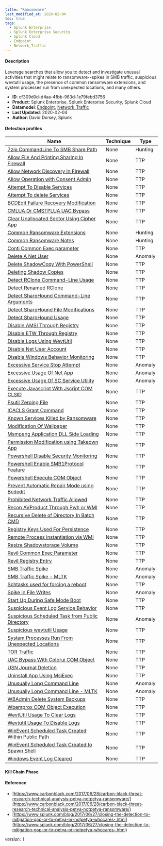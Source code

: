 ```yaml
---
title: "Ransomware"
last_modified_at: 2020-02-04
toc: true
tags:
  - Splunk Enterprise
  - Splunk Enterprise Security
  - Splunk Cloud
  - Endpoint
  - Network_Traffic
---
```


#### Description

Leverage searches that allow you to detect and investigate unusual activities that might relate to ransomware--spikes in SMB traffic, suspicious wevtutil usage, the presence of common ransomware extensions, and system processes run from unexpected locations, and many others.

- **ID**: cf309d0d-d4aa-4fbb-963d-1e79febd3756
- **Product**: Splunk Enterprise, Splunk Enterprise Security, Splunk Cloud
- **Datamodel**: [Endpoint](https://docs.splunk.com/Documentation/CIM/latest/User/Endpoint), [Network_Traffic](https://docs.splunk.com/Documentation/CIM/latest/User/NetworkTraffic)
- **Last Updated**: 2020-02-04
- **Author**: David Dorsey, Splunk

#### Detection profiles

| Name        | Technique   | Type         |
| ----------- | ----------- |--------------|
| [7zip CommandLine To SMB Share Path](/endpoint/7zip_commandline_to_smb_share_path/) | None | Hunting |
| [Allow File And Printing Sharing In Firewall](/endpoint/allow_file_and_printing_sharing_in_firewall/) | None | TTP |
| [Allow Network Discovery In Firewall](/endpoint/allow_network_discovery_in_firewall/) | None | TTP |
| [Allow Operation with Consent Admin](/endpoint/allow_operation_with_consent_admin/) | None | TTP |
| [Attempt To Disable Services](/endpoint/attempt_to_disable_services/) | None | TTP |
| [Attempt To delete Services](/endpoint/attempt_to_delete_services/) | None | TTP |
| [BCDEdit Failure Recovery Modification](/endpoint/bcdedit_failure_recovery_modification/) | None | TTP |
| [CMLUA Or CMSTPLUA UAC Bypass](/endpoint/cmlua_or_cmstplua_uac_bypass/) | None | TTP |
| [Clear Unallocated Sector Using Cipher App](/endpoint/clear_unallocated_sector_using_cipher_app/) | None | TTP |
| [Common Ransomware Extensions](/endpoint/common_ransomware_extensions/) | None | Hunting |
| [Common Ransomware Notes](/endpoint/common_ransomware_notes/) | None | Hunting |
| [Conti Common Exec parameter](/endpoint/conti_common_exec_parameter/) | None | TTP |
| [Delete A Net User](/endpoint/delete_a_net_user/) | None | Anomaly |
| [Delete ShadowCopy With PowerShell](/endpoint/delete_shadowcopy_with_powershell/) | None | TTP |
| [Deleting Shadow Copies](/endpoint/deleting_shadow_copies/) | None | TTP |
| [Detect RClone Command-Line Usage](/endpoint/detect_rclone_command-line_usage/) | None | TTP |
| [Detect Renamed RClone](/endpoint/detect_renamed_rclone/) | None | TTP |
| [Detect SharpHound Command-Line Arguments](/endpoint/detect_sharphound_command-line_arguments/) | None | TTP |
| [Detect SharpHound File Modifications](/endpoint/detect_sharphound_file_modifications/) | None | TTP |
| [Detect SharpHound Usage](/endpoint/detect_sharphound_usage/) | None | TTP |
| [Disable AMSI Through Registry](/endpoint/disable_amsi_through_registry/) | None | TTP |
| [Disable ETW Through Registry](/endpoint/disable_etw_through_registry/) | None | TTP |
| [Disable Logs Using WevtUtil](/endpoint/disable_logs_using_wevtutil/) | None | TTP |
| [Disable Net User Account](/endpoint/disable_net_user_account/) | None | TTP |
| [Disable Windows Behavior Monitoring](/endpoint/disable_windows_behavior_monitoring/) | None | TTP |
| [Excessive Service Stop Attempt](/endpoint/excessive_service_stop_attempt/) | None | Anomaly |
| [Excessive Usage Of Net App](/endpoint/excessive_usage_of_net_app/) | None | Anomaly |
| [Excessive Usage Of SC Service Utility](/endpoint/excessive_usage_of_sc_service_utility/) | None | Anomaly |
| [Execute Javascript With Jscript COM CLSID](/endpoint/execute_javascript_with_jscript_com_clsid/) | None | TTP |
| [Fsutil Zeroing File](/endpoint/fsutil_zeroing_file/) | None | TTP |
| [ICACLS Grant Command](/endpoint/icacls_grant_command/) | None | TTP |
| [Known Services Killed by Ransomware](/endpoint/known_services_killed_by_ransomware/) | None | TTP |
| [Modification Of Wallpaper](/endpoint/modification_of_wallpaper/) | None | TTP |
| [Msmpeng Application DLL Side Loading](/endpoint/msmpeng_application_dll_side_loading/) | None | TTP |
| [Permission Modification using Takeown App](/endpoint/permission_modification_using_takeown_app/) | None | TTP |
| [Powershell Disable Security Monitoring](/endpoint/powershell_disable_security_monitoring/) | None | TTP |
| [Powershell Enable SMB1Protocol Feature](/endpoint/powershell_enable_smb1protocol_feature/) | None | TTP |
| [Powershell Execute COM Object](/endpoint/powershell_execute_com_object/) | None | TTP |
| [Prevent Automatic Repair Mode using Bcdedit](/endpoint/prevent_automatic_repair_mode_using_bcdedit/) | None | TTP |
| [Prohibited Network Traffic Allowed](/network/prohibited_network_traffic_allowed/) | None | TTP |
| [Recon AVProduct Through Pwh or WMI](/endpoint/recon_avproduct_through_pwh_or_wmi/) | None | TTP |
| [Recursive Delete of Directory In Batch CMD](/endpoint/recursive_delete_of_directory_in_batch_cmd/) | None | TTP |
| [Registry Keys Used For Persistence](/endpoint/registry_keys_used_for_persistence/) | None | TTP |
| [Remote Process Instantiation via WMI](/endpoint/remote_process_instantiation_via_wmi/) | None | TTP |
| [Resize Shadowstorage Volume](/endpoint/resize_shadowstorage_volume/) | None | TTP |
| [Revil Common Exec Parameter](/endpoint/revil_common_exec_parameter/) | None | TTP |
| [Revil Registry Entry](/endpoint/revil_registry_entry/) | None | TTP |
| [SMB Traffic Spike](/network/smb_traffic_spike/) | None | Anomaly |
| [SMB Traffic Spike - MLTK](/network/smb_traffic_spike_-_mltk/) | None | Anomaly |
| [Schtasks used for forcing a reboot](/endpoint/schtasks_used_for_forcing_a_reboot/) | None | TTP |
| [Spike in File Writes](/endpoint/spike_in_file_writes/) | None | Anomaly |
| [Start Up During Safe Mode Boot](/endpoint/start_up_during_safe_mode_boot/) | None | TTP |
| [Suspicious Event Log Service Behavior](/endpoint/suspicious_event_log_service_behavior/) | None | TTP |
| [Suspicious Scheduled Task from Public Directory](/endpoint/suspicious_scheduled_task_from_public_directory/) | None | Anomaly |
| [Suspicious wevtutil Usage](/endpoint/suspicious_wevtutil_usage/) | None | TTP |
| [System Processes Run From Unexpected Locations](/endpoint/system_processes_run_from_unexpected_locations/) | None | TTP |
| [TOR Traffic](/network/tor_traffic/) | None | TTP |
| [UAC Bypass With Colorui COM Object](/endpoint/uac_bypass_with_colorui_com_object/) | None | TTP |
| [USN Journal Deletion](/endpoint/usn_journal_deletion/) | None | TTP |
| [Uninstall App Using MsiExec](/endpoint/uninstall_app_using_msiexec/) | None | TTP |
| [Unusually Long Command Line](/endpoint/unusually_long_command_line/) | None | Anomaly |
| [Unusually Long Command Line - MLTK](/endpoint/unusually_long_command_line_-_mltk/) | None | Anomaly |
| [WBAdmin Delete System Backups](/endpoint/wbadmin_delete_system_backups/) | None | TTP |
| [Wbemprox COM Object Execution](/endpoint/wbemprox_com_object_execution/) | None | TTP |
| [WevtUtil Usage To Clear Logs](/endpoint/wevtutil_usage_to_clear_logs/) | None | TTP |
| [Wevtutil Usage To Disable Logs](/endpoint/wevtutil_usage_to_disable_logs/) | None | TTP |
| [WinEvent Scheduled Task Created Within Public Path](/endpoint/winevent_scheduled_task_created_within_public_path/) | None | TTP |
| [WinEvent Scheduled Task Created to Spawn Shell](/endpoint/winevent_scheduled_task_created_to_spawn_shell/) | None | TTP |
| [Windows Event Log Cleared](/endpoint/windows_event_log_cleared/) | None | TTP |

#### Kill Chain Phase



#### Reference

* [https://www.carbonblack.com/2017/06/28/carbon-black-threat-research-technical-analysis-petya-notpetya-ransomware/](https://www.carbonblack.com/2017/06/28/carbon-black-threat-research-technical-analysis-petya-notpetya-ransomware/)
* [https://www.splunk.com/blog/2017/06/27/closing-the-detection-to-mitigation-gap-or-to-petya-or-notpetya-whocares-.html](https://www.splunk.com/blog/2017/06/27/closing-the-detection-to-mitigation-gap-or-to-petya-or-notpetya-whocares-.html)



_version_: 1